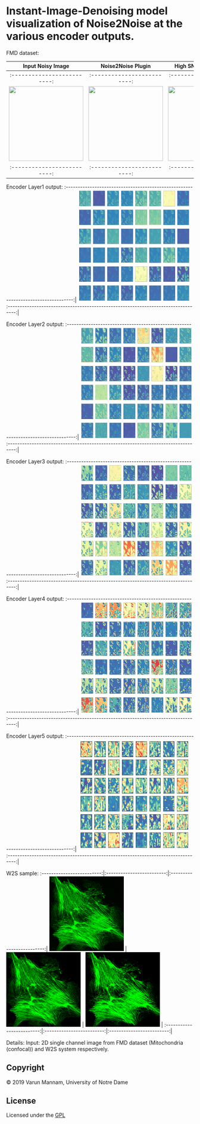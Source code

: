 # Instant-Image-Denoising model visualization of Noise2Noise at the various encoder outputs. 

FMD dataset: 


Input Noisy Image          | Noise2Noise Plugin        | High SNR (ground truth)   |       	  
:-------------------------:|:-------------------------:|:-------------------------:|
:-------------------------:|:-------------------------:|:-------------------------:|
<img src="Visualization_Noise2Noise/Visu_FMD_dataset/image_R_1_001.png.png" width="200" height="200" /> | <img src="Visualization_Noise2Noise/Visu_FMD_dataset/image_R_1_001.png.png" width="200" height="200" /> | <img src="Visualization_Noise2Noise/Visu_FMD_dataset/image_R_1_avg50.png.png" width="200" height="200" /> |
:-------------------------:|:-------------------------:|:-------------------------:|



Encoder Layer1 output:
:---------------------------------------------------------------------------------:|
<img src="Visualization_Noise2Noise/Visu_FMD_dataset/fmd_l1.png" width="300" height="300" />
:---------------------------------------------------------------------------------:|

Encoder Layer2 output:
:---------------------------------------------------------------------------------:|
<img src="Visualization_Noise2Noise/Visu_FMD_dataset/fmd_l2.png" width="300" height="300" />
:---------------------------------------------------------------------------------:|

Encoder Layer3 output:
:---------------------------------------------------------------------------------:|
<img src="Visualization_Noise2Noise/Visu_FMD_dataset/fmd_l3.png" width="300" height="300" />
:---------------------------------------------------------------------------------:|

Encoder Layer4 output:
:---------------------------------------------------------------------------------:|
<img src="Visualization_Noise2Noise/Visu_FMD_dataset/fmd_l4.png" width="300" height="300" />
:---------------------------------------------------------------------------------:|

Encoder Layer5 output:
:---------------------------------------------------------------------------------:|
<img src="Visualization_Noise2Noise/Visu_FMD_dataset/fmd_l5.png" width="300" height="300" />
:---------------------------------------------------------------------------------:|


W2S sample:
:-------------------------:|:-------------------------:|:-------------------------:|
<img src="Out_of_distribution_structures/GigadB_dataset_sample_images/cropped_images/actin-60x-noise1-lowsnr-sample.png" width="200" height="200" /> | <img src="Out_of_distribution_structures/GigadB_dataset_sample_images/cropped_images/actin-60x-noise1-lowsnr-sample_denoised.png" width="200" height="200" /> | <img src="Out_of_distribution_structures/GigadB_dataset_sample_images/cropped_images/actin-60x-noise1-highsnr-sample.png" width="200" height="200" /> |
:-------------------------:|:-------------------------:|:-------------------------:|

Details: 
Input: 2D single channel image from FMD dataset (Mitochondria (confocal)) and W2S system respectively.


## **Copyright**

© 2019 Varun Mannam, University of Notre Dame  

## **License**

Licensed under the [GPL](https://github.com/ND-HowardGroup/Instant_image_denoising/blob/master/LICENSE)

